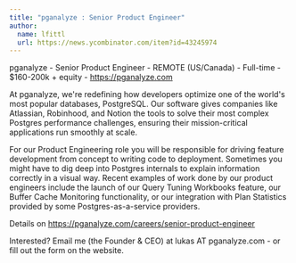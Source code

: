 ```yaml
---
title: "pganalyze : Senior Product Engineer"
author:
  name: lfittl
  url: https://news.ycombinator.com/item?id=43245974
---
```

pganalyze - Senior Product Engineer - REMOTE (US&#x2F;Canada) - Full-time - $160-200k + equity - <a href="https:&#x2F;&#x2F;pganalyze.com" rel="nofollow">https:&#x2F;&#x2F;pganalyze.com</a>

At pganalyze, we&#x27;re redefining how developers optimize one of the world&#x27;s most popular databases, PostgreSQL. Our software gives companies like Atlassian, Robinhood, and Notion the tools to solve their most complex Postgres performance challenges, ensuring their mission-critical applications run smoothly at scale.

For our Product Engineering role you will be responsible for driving feature development from concept to writing code to deployment. Sometimes you might have to dig deep into Postgres internals to explain information correctly in a visual way. Recent examples of work done by our product engineers include the launch of our Query Tuning Workbooks feature, our Buffer Cache Monitoring functionality, or our integration with Plan Statistics provided by some Postgres-as-a-service providers.

Details on <a href="https:&#x2F;&#x2F;pganalyze.com&#x2F;careers&#x2F;senior-product-engineer" rel="nofollow">https:&#x2F;&#x2F;pganalyze.com&#x2F;careers&#x2F;senior-product-engineer</a>

Interested? Email me (the Founder &amp; CEO) at lukas AT pganalyze.com - or fill out the form on the website.
<JobApplication />
